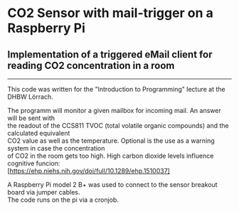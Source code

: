 <h1> CO2 Sensor with mail-trigger on a Raspberry Pi </h1>

<h2> Implementation of a triggered eMail client for reading CO2 concentration in a room </h2>
<hr/>

This code was written for the "Introduction to Programming" lecture at the DHBW Lörrach.

The programm will monitor a given mailbox for incoming mail. An answer will be sent with <br/>
the readout of the CCS811 TVOC (total volatile organic compounds) and the calculated equivalent <br/> 
CO2 value as well as the temperature. Optional is the use as a warning system in case the concentration <br/> 
of CO2 in the room gets too high. High carbon dioxide levels influence cognitive funcion: <br/>
[https://ehp.niehs.nih.gov/doi/full/10.1289/ehp.1510037] <br/>

A Raspberry Pi model 2 B+ was used to connect to the sensor breakout board via jumper cables. <br/>
The code runs on the pi via a cronjob.



